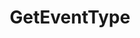---
name: GetEventType
title: GetEventType
description: Fetch the value of the `__source` variable
example: |
  using System;
  using Streamer.bot.Common.Events; // Add Events namespace

  public class CPHInline
  {
    public bool Execute()
    {
      // Get the EventType for the current action
      EventType eventType = CPH.GetEventType();

      // Compare EventType with switch or if
      switch(eventType)
      {
        case EventType.TwitchSub:
          // Do something with TwitchSub events...
          break;
        case EventType.TwitchReSub:
          // Do something with TwithReSub events...
          break;
      }

      return true;
    }
  }
---